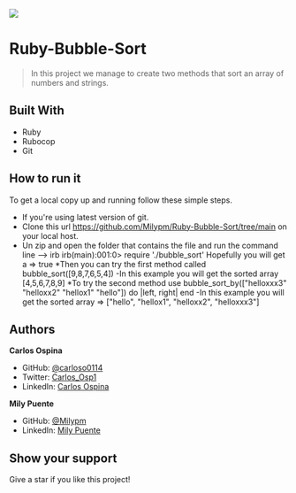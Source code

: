 ![](https://img.shields.io/badge/Microverse-blueviolet)
# Ruby-Bubble-Sort

> In this project we manage to create two methods that sort an array of numbers and strings.

## Built With
- Ruby
- Rubocop
- Git

## How to run it
To get a local copy up and running follow these simple steps.
* If you're using latest version of git.
* Clone this url https://github.com/Milypm/Ruby-Bubble-Sort/tree/main on your local host.
* Un zip and open the folder that contains the file and run the command line 
--> irb
irb(main):001:0> require './bubble_sort'
Hopefully you will get a => true
*Then you can try the first method called bubble_sort([9,8,7,6,5,4])
-In this example you will get the sorted array [4,5,6,7,8,9]
*To try the second method use bubble_sort_by(["helloxxx3" "helloxx2" "hellox1" "hello"]) do |left, right| end
-In this example you will get the sorted array => ["hello", "hellox1", "helloxx2", "helloxxx3"]


## Authors
**Carlos Ospina**
- GitHub: [@carloso0114](https://github.com/carloso0114)
- Twitter: [Carlos_Osp1](https://twitter.com/Carlos_Osp1)
- LinkedIn: [Carlos Ospina](https://www.linkedin.com/in/carlos-ospina-242b831a6/)

**Mily Puente**
- GitHub: [@Milypm](https://github.com/Milypm)
- LinkedIn: [Mily Puente](https://www.linkedin.com/in/milypuentem/)
## Show your support
Give a star if you like this project!
